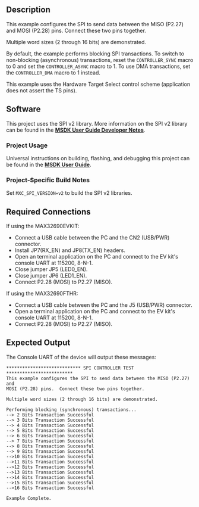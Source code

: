 ## Description

This example configures the SPI to send data between the MISO (P2.27) and MOSI (P2.28) pins.  Connect these two pins together.

Multiple word sizes (2 through 16 bits) are demonstrated.

By default, the example performs blocking SPI transactions.  To switch to non-blocking (asynchronous) transactions, reset the `CONTROLLER_SYNC` macro to 0 and set the `CONTROLLER_ASYNC` macro to 1.  To use DMA transactions, set the `CONTROLLER_DMA` macro to 1 instead.

This example uses the Hardware Target Select control scheme (application does not assert the TS pins).

## Software

This project uses the SPI v2 library. More information on the SPI v2 library can be found in the **[MSDK User Guide Developer Notes](https://analogdevicesinc.github.io/msdk/USERGUIDE/#spi-v2-library)**.

### Project Usage

Universal instructions on building, flashing, and debugging this project can be found in the **[MSDK User Guide](https://analogdevicesinc.github.io/msdk/USERGUIDE/)**.

### Project-Specific Build Notes

Set `MXC_SPI_VERSION=v2` to build the SPI v2 libraries.

## Required Connections

If using the MAX32690EVKIT:
-   Connect a USB cable between the PC and the CN2 (USB/PWR) connector.
-   Install JP7(RX_EN) and JP8(TX_EN) headers.
-   Open an terminal application on the PC and connect to the EV kit's console UART at 115200, 8-N-1.
-   Close jumper JP5 (LED0_EN).
-   Close jumper JP6 (LED1_EN).
-   Connect P2.28 (MOSI) to P2.27 (MISO).

If using the MAX32690FTHR:
-   Connect a USB cable between the PC and the J5 (USB/PWR) connector.
-   Open a terminal application on the PC and connect to the EV kit's console UART at 115200, 8-N-1.
-   Connect P2.28 (MOSI) to P2.27 (MISO).

## Expected Output

The Console UART of the device will output these messages:

```
**************************** SPI CONTROLLER TEST *************************
This example configures the SPI to send data between the MISO (P2.27) and
MOSI (P2.28) pins.  Connect these two pins together.

Multiple word sizes (2 through 16 bits) are demonstrated.

Performing blocking (synchronous) transactions...
--> 2 Bits Transaction Successful
--> 3 Bits Transaction Successful
--> 4 Bits Transaction Successful
--> 5 Bits Transaction Successful
--> 6 Bits Transaction Successful
--> 7 Bits Transaction Successful
--> 8 Bits Transaction Successful
--> 9 Bits Transaction Successful
-->10 Bits Transaction Successful
-->11 Bits Transaction Successful
-->12 Bits Transaction Successful
-->13 Bits Transaction Successful
-->14 Bits Transaction Successful
-->15 Bits Transaction Successful
-->16 Bits Transaction Successful

Example Complete.
```
